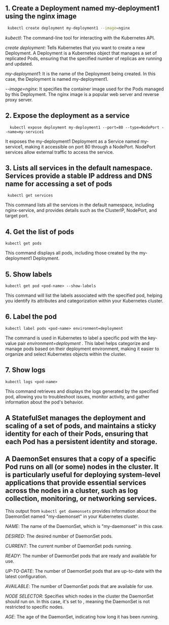 ## 1. Create a Deployment named my-deployment1 using the nginx image
```bash
 kubectl create deployment my-deployment1 --image=nginx
```
 
*kubectl*: The command-line tool for interacting with the Kubernetes API.

*create deployment*: Tells Kubernetes that you want to create a new Deployment. A Deployment is a Kubernetes object that manages a set of replicated Pods, ensuring that the specified number of replicas are running and updated.

*my-deployment1*: It is the name of the Deployment being created. In this case, the Deployment is named my-deployment1.

*--image=nginx*: It specifies the container image used for the Pods managed by this Deployment. The nginx image is a popular web server and reverse proxy server. 




## 2. Expose the deployment as a service
```
  kubectl expose deployment my-deployment1 --port=80 --type=NodePort --name=my-service1
```
It exposes the my-deployment1 Deployment as a Service named my-service1, making it accessible on port 80 through a NodePort. NodePort services allow external traffic to access the service.

## 3. Lists all services in the default namespace. Services provide a stable IP address and DNS name for accessing a set of pods
```
 kubectl get services
```
This command lists all the services in the default namespace, including nginx-service, and provides details such as the ClusterIP, NodePort, and target port.



## 4. Get the list of pods
```
kubectl get pods
```
This command displays all pods, including those created by the my-deployment1 Deployment.


## 5. Show labels
 ```
kubectl get pod <pod-name> --show-labels
```
This command will list the labels associated with the specified pod, helping you identify its attributes and categorization within your Kubernetes cluster.


## 6. Label the pod
```
kubectl label pods <pod-name> environment=deployment
```
The command is used in Kubernetes to label a specific pod with the key-value pair *environment=deployment* . This label helps categorize and manage pods based on their deployment environment, making it easier to organize and select Kubernetes objects within the cluster.


 ## 7. Show logs
```
kubectl logs <pod-name>
```
This command retrieves and displays the logs generated by the specified pod, allowing you to troubleshoot issues, monitor activity, and gather information about the pod's behavior.


## A StatefulSet manages the deployment and scaling of a set of pods, and maintains a sticky identity for each of their Pods, ensuring that each Pod has a persistent identity and storage.

## A DaemonSet ensures that a copy of a specific Pod runs on all (or some) nodes in the cluster. It is particularly useful for deploying system-level applications that provide essential services across the nodes in a cluster, such as log collection, monitoring, or networking services.

This output from ```kubectl get daemonsets```  provides information about the DaemonSet named "my-daemonset" in your Kubernetes cluster.

*NAME*: The name of the DaemonSet, which is "my-daemonset" in this case.

*DESIRED*: The desired number of DaemonSet pods.

*CURRENT*: The current number of DaemonSet pods running. 

*READY*: The number of DaemonSet pods that are ready and available for use. 

*UP-TO-DATE*: The number of DaemonSet pods that are up-to-date with the latest configuration.

*AVAILABLE*: The number of DaemonSet pods that are available for use.

*NODE SELECTOR*: Specifies which nodes in the cluster the DaemonSet should run on. In this case, it's set to <none>, meaning the DaemonSet is not restricted to specific nodes.

*AGE*: The age of the DaemonSet, indicating how long it has been running.
